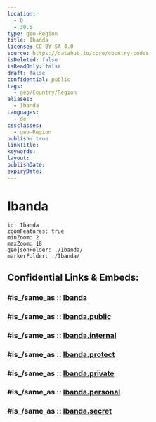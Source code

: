 ```yaml
---
location:
  - 0
  - 30.5
type: geo-Region
title: Ibanda
license: CC BY-SA 4.0
source: https://datahub.io/core/country-codes
isDeleted: false
isReadOnly: false
draft: false
confidential: public
tags:
  - geo/Country/Region
aliases:
  - Ibanda
Languages:
  - de
cssclasses:
  - geo-Region
publish: true
linkTitle:
keywords:
layout:
publishDate:
expiryDate:
---
```


# Ibanda

```leaflet
id: Ibanda
zoomFeatures: true 
minZoom: 2 
maxZoom: 18
geojsonFolder: ./Ibanda/
markerFolder: ./Ibanda/
```


## Confidential Links & Embeds: 

### #is_/same_as :: [Ibanda](/_Standards/Earth/Continent/Africa/Africa~Central/Uganda/regions~Uganda/Uganda~West/Ibanda.md) 

### #is_/same_as :: [Ibanda.public](/_public/Earth/Continent/Africa/Africa~Central/Uganda/regions~Uganda/Uganda~West/Ibanda.public.md) 

### #is_/same_as :: [Ibanda.internal](/_internal/Earth/Continent/Africa/Africa~Central/Uganda/regions~Uganda/Uganda~West/Ibanda.internal.md) 

### #is_/same_as :: [Ibanda.protect](/_protect/Earth/Continent/Africa/Africa~Central/Uganda/regions~Uganda/Uganda~West/Ibanda.protect.md) 

### #is_/same_as :: [Ibanda.private](/_private/Earth/Continent/Africa/Africa~Central/Uganda/regions~Uganda/Uganda~West/Ibanda.private.md) 

### #is_/same_as :: [Ibanda.personal](/_personal/Earth/Continent/Africa/Africa~Central/Uganda/regions~Uganda/Uganda~West/Ibanda.personal.md) 

### #is_/same_as :: [Ibanda.secret](/_secret/Earth/Continent/Africa/Africa~Central/Uganda/regions~Uganda/Uganda~West/Ibanda.secret.md)

